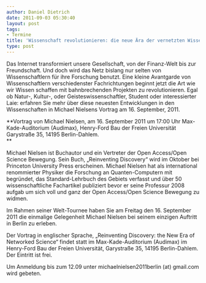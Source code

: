 ```yaml
---
author: Daniel Dietrich
date: 2011-09-03 05:30:40
layout: post
tags:
- Termine
title: 'Wissenschaft revolutionieren: die neue Ära der vernetzten Wissenschaft'
type: post
---
```


Das Internet transformiert unsere Gesellschaft, von der Finanz-Welt bis zur Freundschaft. Und doch wird das Netz bislang nur selten von Wissenschaftlern für ihre Forschung benutzt. Eine kleine Avantgarde von Wissenschaftlern verschiedenster Fachrichtungen beginnt jetzt die Art wie wir Wissen schaffen mit bahnbrechenden Projekten zu revolutionieren. Egal ob Natur-, Kultur-, oder Geisteswissenschaftler, Student oder interessierter Laie: erfahren Sie mehr über diese neuesten Entwicklungen in den Wissenschaften in Michael Nielsens Vortrag am 16. September, 2011.

**Vortrag von Michael Nielsen, am 16. September 2011 um 17:00 Uhr Max-Kade-Auditorium (Audimax), Henry-Ford Bau der Freien Universität Garystraße 35, 14195 Berlin-Dahlem.  
**

Michael Nielsen ist Buchautor und ein Vertreter der Open Access/Open Science Bewegung. Sein Buch, „Reinventing Discovery“ wird im Oktober bei Princeton University Press erscheinen. Michael Nielsen hat als international renommierter Physiker die Forschung an Quanten-Computern mit begründet, das Standard-Lehrbuch des Gebiets verfasst und über 50 wissenschaftliche Fachartikel publiziert bevor er seine Professur 2008 aufgab um sich voll und ganz der Open Access/Open Science Bewegung zu widmen.

Im Rahmen seiner Welt-Tournee haben Sie am Freitag den 16. September 2011 die einmalige Gelegenheit Michael Nielsen bei seinem einzigen Auftritt in Berlin zu erleben.

Der Vortrag in englischer Sprache, „Reinventing Discovery: the New Era of Networked Science“ findet statt im Max-Kade-Auditorium (Audimax) im Henry-Ford Bau der Freien Universität, Garystraße 35, 14195 Berlin-Dahlem. Der Eintritt ist frei.

Um Anmeldung bis zum 12.09 unter michaelnielsen2011berlin (at) gmail.com wird gebeten.